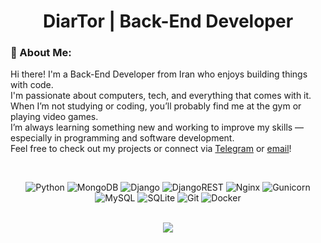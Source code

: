 <h1 align="center">DiarTor | Back-End Developer</h1>

<h3><b>💫 About Me:</b></h3>

Hi there! I'm a Back-End Developer from Iran who enjoys building things with code.<br>
I'm passionate about computers, tech, and everything that comes with it.<br>
When I’m not studying or coding, you’ll probably find me at the gym or playing video games.<br>
I’m always learning something new and working to improve my skills — especially in programming and software development.<br>
Feel free to check out my projects or connect via [Telegram](https://t.me/diartor) or [email](mailto:diartor.dev@gmail.com)!

<br>

<div align="center">

![Python](https://img.shields.io/badge/python-3670A0?style=for-the-badge&logo=python&logoColor=ffdd54)
![MongoDB](https://img.shields.io/badge/MongoDB-%234ea94b.svg?style=for-the-badge&logo=mongodb&logoColor=white)
![Django](https://img.shields.io/badge/django-%23092E20.svg?style=for-the-badge&logo=django&logoColor=white)
![DjangoREST](https://img.shields.io/badge/DJANGO-REST-ff1709?style=for-the-badge&logo=django&logoColor=white&color=ff1709&labelColor=gray)
![Nginx](https://img.shields.io/badge/nginx-%23009639.svg?style=for-the-badge&logo=nginx&logoColor=white)
![Gunicorn](https://img.shields.io/badge/gunicorn-%298729.svg?style=for-the-badge&logo=gunicorn&logoColor=white)
![MySQL](https://img.shields.io/badge/mysql-4479A1.svg?style=for-the-badge&logo=mysql&logoColor=white)
![SQLite](https://img.shields.io/badge/sqlite-%2307405e.svg?style=for-the-badge&logo=sqlite&logoColor=white)
![Git](https://img.shields.io/badge/git-%23F05033.svg?style=for-the-badge&logo=git&logoColor=white)
![Docker](https://img.shields.io/badge/docker-%230db7ed.svg?style=for-the-badge&logo=docker&logoColor=white)

<br>

<img src="https://quotes-github-readme.vercel.app/api?type=horizontal&theme=radical" />

</div>

